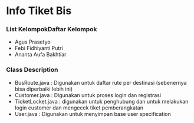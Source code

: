 # Info Tiket Bis

### List KelompokDaftar Kelompok
- Agus Prasetyo
- Febi Fidhiyanti Putri
- Ananta Aufa Bakhtiar

### Class Description
- BusRoute.java : Digunakan untuk daftar rute per destinasi (sebenernya bisa diperbaiki lebih ini)
- Customer.java : Digunakan untuk proses login dan registrasi
- TicketLocket.java : digunakan untuk penghubung dan untuk melakukan login customer dan mengecek tiket pemberangkatan
- User.java : Digunakan untuk menyimpan base user specification
